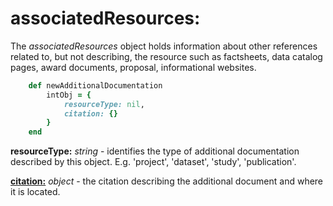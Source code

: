 # associatedResources:

The *associatedResources* object holds information about other references related to, but not describing, the resource such as  factsheets, data catalog pages, award documents, proposal, informational websites.

````ruby
    def newAdditionalDocumentation
        intObj = {
            resourceType: nil,
            citation: {}
        }
    end
````

__resourceType:__ *string* - identifies the type of additional documentation described by this object. E.g. 'project', 'dataset', 'study', 'publication'.

[__citation:__](../mdtranslator/citation.md) *object* - the citation describing the additional document and where it is located.

